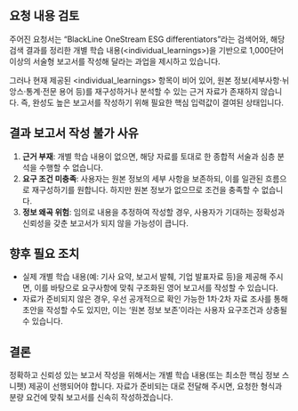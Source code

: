 ## 요청 내용 검토
주어진 요청서는 “BlackLine OneStream ESG differentiators”라는 검색어와, 해당 검색 결과를 정리한 개별 학습 내용(<individual_learnings>)을 기반으로 1,000단어 이상의 서술형 보고서를 작성해 달라는 과업을 제시하고 있습니다.

그러나 현재 제공된 <individual_learnings> 항목이 비어 있어, 원본 정보(세부사항·뉘앙스·통계·전문 용어 등)를 재구성하거나 분석할 수 있는 근거 자료가 존재하지 않습니다. 즉, 완성도 높은 보고서를 작성하기 위해 필요한 핵심 입력값이 결여된 상태입니다.

## 결과 보고서 작성 불가 사유
1. **근거 부재**: 개별 학습 내용이 없으면, 해당 자료를 토대로 한 종합적 서술과 심층 분석을 수행할 수 없습니다.
2. **요구 조건 미충족**: 사용자는 원본 정보의 세부 사항을 보존하되, 이를 일관된 흐름으로 재구성하기를 원합니다. 하지만 원본 정보가 없으므로 조건을 충족할 수 없습니다.
3. **정보 왜곡 위험**: 임의로 내용을 추정하여 작성할 경우, 사용자가 기대하는 정확성과 신뢰성을 갖춘 보고서가 되지 않을 가능성이 큽니다.

## 향후 필요 조치
- 실제 개별 학습 내용(예: 기사 요약, 보고서 발췌, 기업 발표자료 등)을 제공해 주시면, 이를 바탕으로 요구사항에 맞춰 구조화된 영어 보고서를 작성할 수 있습니다.
- 자료가 준비되지 않은 경우, 우선 공개적으로 확인 가능한 1차·2차 자료 조사를 통해 초안을 작성할 수도 있지만, 이는 ‘원본 정보 보존’이라는 사용자 요구조건과 상충될 수 있습니다.

## 결론
정확하고 신뢰성 있는 보고서 작성을 위해서는 개별 학습 내용(또는 최소한 핵심 정보 스니펫) 제공이 선행되어야 합니다. 자료가 준비되는 대로 전달해 주시면, 요청한 형식과 분량 요건에 맞춰 보고서를 신속히 작성하겠습니다.